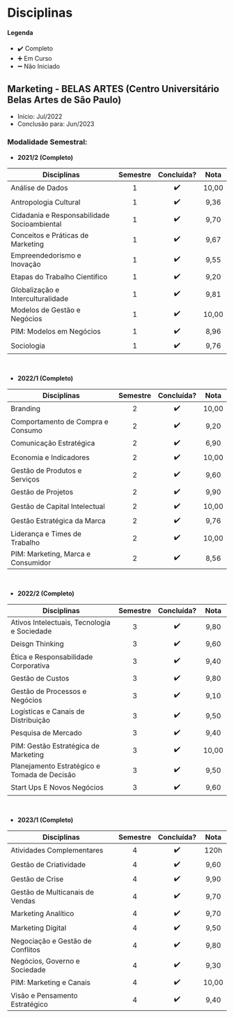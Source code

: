 
# Disciplinas

#### Legenda
* :heavy_check_mark:  Completo
* :heavy_plus_sign:   Em Curso
* :heavy_minus_sign:  Não Iniciado

## Marketing - BELAS ARTES (Centro Universitário Belas Artes de São Paulo)
* Início: Jul/2022
* Conclusão para: Jun/2023

### Modalidade Semestral:

* **2021/2 (Completo)**

| Disciplinas                                                                 |  Semestre |  Concluída?        |    Nota    |
| --------------------------------------------------------------------------- |     :-:   | :----------------: |  :------:  |   
| Análise de Dados                                                            |      1    | :heavy_check_mark: |    10,00   |
| Antropologia Cultural                                                       |      1    | :heavy_check_mark: |     9,36   |                                         
| Cidadania e Responsabilidade Socioambiental                                 |      1    | :heavy_check_mark: |     9,70   |                       
| Conceitos e Práticas de Marketing                                           |      1    | :heavy_check_mark: |     9,67   |  
| Empreendedorismo e Inovação                                                 |      1    | :heavy_check_mark: |     9,55   |  
| Etapas do Trabalho Cientifico                                               |      1    | :heavy_check_mark: |     9,20   |  
| Globalização e Interculturalidade                                           |      1    | :heavy_check_mark: |     9,81   |  
| Modelos de Gestão e Negócios                                                |      1    | :heavy_check_mark: |    10,00   |  
| PIM: Modelos em Negócios                                                    |      1    | :heavy_check_mark: |     8,96   |  
| Sociologia                                                                  |      1    | :heavy_check_mark: |     9,76   |

<br>

* **2022/1 (Completo)**

| Disciplinas                                                                 |  Semestre |  Concluída?        |    Nota    |
| --------------------------------------------------------------------------- |     :-:   | :----------------: |  :------:  |
| Branding                                                                    |      2    | :heavy_check_mark: |    10,00   |
| Comportamento de Compra e Consumo                                           |      2    | :heavy_check_mark: |     9,20   |
| Comunicação Estratégica                                                     |      2    | :heavy_check_mark: |     6,90   |
| Economia e Indicadores                                                      |      2    | :heavy_check_mark: |    10,00   |
| Gestão de Produtos e Serviços                                               |      2    | :heavy_check_mark: |     9,60   |
| Gestão de Projetos                                                          |      2    | :heavy_check_mark: |     9,90   |
| Gestão de Capital Intelectual                                               |      2    | :heavy_check_mark: |    10,00   |
| Gestão Estratégica da Marca                                                 |      2    | :heavy_check_mark: |     9,76   |
| Liderança e Times de Trabalho                                               |      2    | :heavy_check_mark: |    10,00   |
| PIM: Marketing, Marca e Consumidor                                          |      2    | :heavy_check_mark: |     8,56   |

<br>

* **2022/2 (Completo)**

| Disciplinas                                                                 |  Semestre |  Concluída?        |    Nota    |
| --------------------------------------------------------------------------- |     :-:   | :----------------: |  :------:  |
| Ativos Intelectuais, Tecnologia e Sociedade                                 |      3    | :heavy_check_mark: |     9,80   |
| Deisgn Thinking                                                             |      3    | :heavy_check_mark: |     9,60   |
| Ética e Responsabilidade Corporativa                                        |      3    | :heavy_check_mark: |     9,40   |
| Gestão de Custos                                                            |      3    | :heavy_check_mark: |     9,80   |
| Gestão de Processos e Negócios                                              |      3    | :heavy_check_mark: |     9,10   |
| Logísticas e Canais de Distribuição                                         |      3    | :heavy_check_mark: |     9,50   |
| Pesquisa de Mercado                                                         |      3    | :heavy_check_mark: |     9,40   |
| PIM: Gestão Estratégica de Marketing                                        |      3    | :heavy_check_mark: |    10,00   |
| Planejamento Estratégico e Tomada de Decisão                                |      3    | :heavy_check_mark: |     9,50   |
| Start Ups E Novos Negócios                                                  |      3    | :heavy_check_mark: |     9,60   |

<br>

* **2023/1 (Completo)**

| Disciplinas                                                                 |  Semestre |  Concluída?        |    Nota    |
| --------------------------------------------------------------------------- |     :-:   | :----------------: |  :------:  |
| Atividades Complementares                                                   |      4    | :heavy_check_mark: |     120h   |
| Gestão de Criatividade                                                      |      4    | :heavy_check_mark: |     9,60   |
| Gestão de Crise                                                             |      4    | :heavy_check_mark: |     9,90   |
| Gestão de Multicanais de Vendas                                             |      4    | :heavy_check_mark: |     9,70   |
| Marketing Analítico                                                         |      4    | :heavy_check_mark: |     9,70   |
| Marketing Digital                                                           |      4    | :heavy_check_mark: |     9,50   |
| Negociação e Gestão de Conflitos                                            |      4    | :heavy_check_mark: |     9,80   |
| Negócios, Governo e Sociedade                                               |      4    | :heavy_check_mark: |     9,30   |
| PIM: Marketing e Canais                                                     |      4    | :heavy_check_mark: |    10,00   |
| Visão e Pensamento Estratégico                                              |      4    | :heavy_check_mark: |     9,40   |




